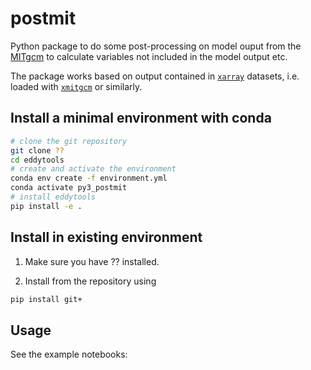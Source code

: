 # postmit

Python package to do some post-processing on model ouput from the [MITgcm](https://mitgcm.readthedocs.io/en/latest/) to calculate variables not included in the model output etc.   

The package works based on output contained in [`xarray`](https://docs.xarray.dev/en/stable/) datasets, i.e. loaded with [`xmitgcm`](https://xmitgcm.readthedocs.io/en/latest/) or similarly.   


## Install a minimal environment with conda

~~~bash
# clone the git repository
git clone ??
cd eddytools
# create and activate the environment
conda env create -f environment.yml
conda activate py3_postmit
# install eddytools
pip install -e .
~~~


## Install in existing environment

1. Make sure you have ?? installed.

2. Install from the repository using
  ~~~bash
  pip install git+
  ~~~

## Usage

See the example notebooks:

